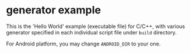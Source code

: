 # generator example

This is the 'Hello World' example (executable file) for C/C++, with various generator specified in each individual script file under `build` directory.

For Android platform, you may change `ANDROID_DIR` to your one.
